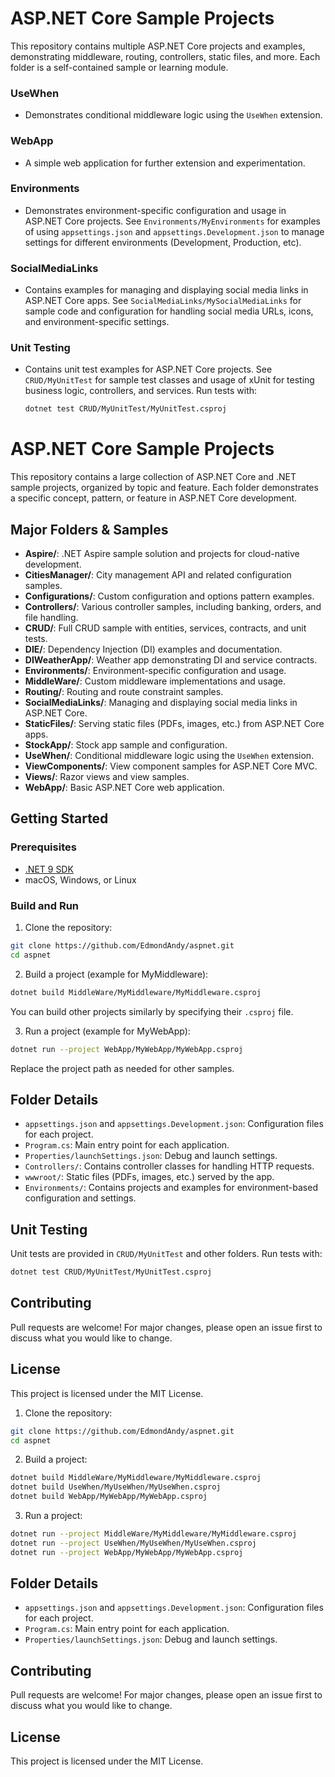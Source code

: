 # ASP.NET Core Sample Projects

This repository contains multiple ASP.NET Core projects and examples, demonstrating middleware, routing, controllers, static files, and more. Each folder is a self-contained sample or learning module.

### UseWhen

- Demonstrates conditional middleware logic using the `UseWhen` extension.

### WebApp

- A simple web application for further extension and experimentation.

### Environments

- Demonstrates environment-specific configuration and usage in ASP.NET Core projects. See `Environments/MyEnvironments` for examples of using `appsettings.json` and `appsettings.Development.json` to manage settings for different environments (Development, Production, etc).

### SocialMediaLinks

- Contains examples for managing and displaying social media links in ASP.NET Core apps. See `SocialMediaLinks/MySocialMediaLinks` for sample code and configuration for handling social media URLs, icons, and environment-specific settings.

### Unit Testing

- Contains unit test examples for ASP.NET Core projects. See `CRUD/MyUnitTest` for sample test classes and usage of xUnit for testing business logic, controllers, and services. Run tests with:

  ```sh
  dotnet test CRUD/MyUnitTest/MyUnitTest.csproj
  ```



# ASP.NET Core Sample Projects

This repository contains a large collection of ASP.NET Core and .NET sample projects, organized by topic and feature. Each folder demonstrates a specific concept, pattern, or feature in ASP.NET Core development.

## Major Folders & Samples

- **Aspire/**: .NET Aspire sample solution and projects for cloud-native development.
- **CitiesManager/**: City management API and related configuration samples.
- **Configurations/**: Custom configuration and options pattern examples.
- **Controllers/**: Various controller samples, including banking, orders, and file handling.
- **CRUD/**: Full CRUD sample with entities, services, contracts, and unit tests.
- **DIE/**: Dependency Injection (DI) examples and documentation.
- **DIWeatherApp/**: Weather app demonstrating DI and service contracts.
- **Environments/**: Environment-specific configuration and usage.
- **MiddleWare/**: Custom middleware implementations and usage.
- **Routing/**: Routing and route constraint samples.
- **SocialMediaLinks/**: Managing and displaying social media links in ASP.NET Core.
- **StaticFiles/**: Serving static files (PDFs, images, etc.) from ASP.NET Core apps.
- **StockApp/**: Stock app sample and configuration.
- **UseWhen/**: Conditional middleware logic using the `UseWhen` extension.
- **ViewComponents/**: View component samples for ASP.NET Core MVC.
- **Views/**: Razor views and view samples.
- **WebApp/**: Basic ASP.NET Core web application.

## Getting Started

### Prerequisites

- [.NET 9 SDK](https://dotnet.microsoft.com/download/dotnet/9.0)
- macOS, Windows, or Linux

### Build and Run

1. Clone the repository:

  ```sh
  git clone https://github.com/EdmondAndy/aspnet.git
  cd aspnet
  ```

2. Build a project (example for MyMiddleware):

  ```sh
  dotnet build MiddleWare/MyMiddleware/MyMiddleware.csproj
  ```

  You can build other projects similarly by specifying their `.csproj` file.

3. Run a project (example for MyWebApp):

  ```sh
  dotnet run --project WebApp/MyWebApp/MyWebApp.csproj
  ```

  Replace the project path as needed for other samples.

## Folder Details

- `appsettings.json` and `appsettings.Development.json`: Configuration files for each project.
- `Program.cs`: Main entry point for each application.
- `Properties/launchSettings.json`: Debug and launch settings.
- `Controllers/`: Contains controller classes for handling HTTP requests.
- `wwwroot/`: Static files (PDFs, images, etc.) served by the app.
- `Environments/`: Contains projects and examples for environment-based configuration and settings.

## Unit Testing

Unit tests are provided in `CRUD/MyUnitTest` and other folders. Run tests with:

```sh
dotnet test CRUD/MyUnitTest/MyUnitTest.csproj
```

## Contributing

Pull requests are welcome! For major changes, please open an issue first to discuss what you would like to change.

## License

This project is licensed under the MIT License.
1. Clone the repository:

  ```sh
  git clone https://github.com/EdmondAndy/aspnet.git
  cd aspnet
  ```

2. Build a project:

  ```sh
  dotnet build MiddleWare/MyMiddleware/MyMiddleware.csproj
  dotnet build UseWhen/MyUseWhen/MyUseWhen.csproj
  dotnet build WebApp/MyWebApp/MyWebApp.csproj
  ```

3. Run a project:

  ```sh
  dotnet run --project MiddleWare/MyMiddleware/MyMiddleware.csproj
  dotnet run --project UseWhen/MyUseWhen/MyUseWhen.csproj
  dotnet run --project WebApp/MyWebApp/MyWebApp.csproj
  ```

## Folder Details


- `appsettings.json` and `appsettings.Development.json`: Configuration files for each project.
- `Program.cs`: Main entry point for each application.
- `Properties/launchSettings.json`: Debug and launch settings.

## Contributing

Pull requests are welcome! For major changes, please open an issue first to discuss what you would like to change.

## License

This project is licensed under the MIT License.
